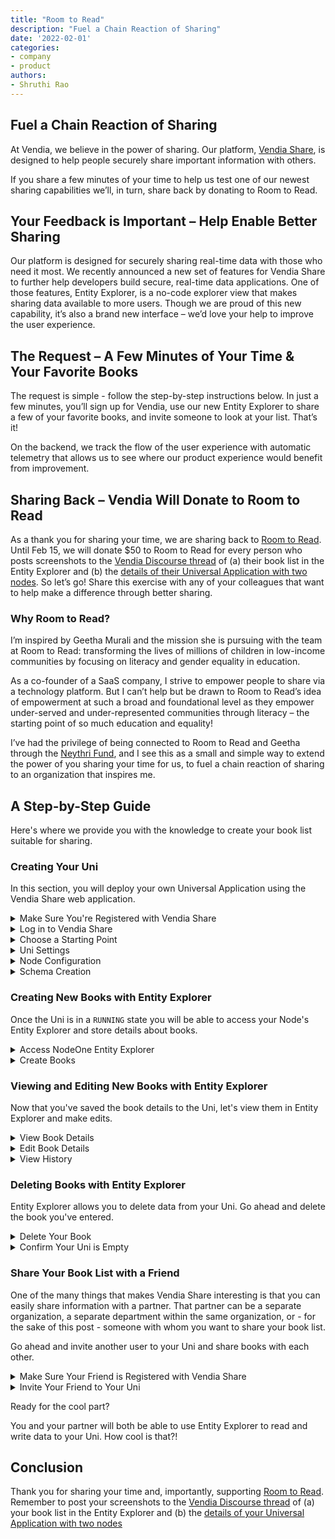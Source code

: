 ```yaml
---
title: "Room to Read"
description: "Fuel a Chain Reaction of Sharing"
date: '2022-02-01'
categories:
- company
- product
authors:
- Shruthi Rao
---
```


## Fuel a Chain Reaction of Sharing

At Vendia, we believe in the power of sharing. Our platform, [Vendia Share](https://vendia.net/product?utm_source=blog&utm_campaign=room_to_read), is designed to help people securely share important information with others.

If you share a few minutes of your time to help us test one of our newest sharing capabilities we’ll, in turn, share back by donating to Room to Read.

## Your Feedback is Important – Help Enable Better Sharing

Our platform is designed for securely sharing real-time data with those who need it most. We recently announced a new set of features for Vendia Share to further help developers build secure, real-time data applications. One of those features, Entity Explorer, is a no-code explorer view that makes sharing data available to more users. Though we are proud of this new capability, it’s also a brand new interface – we’d love your help to improve the user experience.

## The Request – A Few Minutes of Your Time & Your Favorite Books

The request is simple - follow the step-by-step instructions below. In just a few minutes, you’ll sign up for Vendia, use our new Entity Explorer to share a few of your favorite books, and invite someone to look at your list. That’s it!

On the backend, we track the flow of the user experience with automatic telemetry that allows us to see where our product experience would benefit from improvement.

## Sharing Back – Vendia Will Donate to Room to Read

As a thank you for sharing your time, we are sharing back to [Room to Read](https://www.roomtoread.org/). Until Feb 15, we will donate $50 to Room to Read for every person who posts screenshots to the [Vendia Discourse thread](https://community.vendia.net/t/room-to-read-share-your-screenshots-and-feedback) of (a) their book list in the Entity Explorer and (b) the [details of their Universal Application with two nodes](https://share.vendia.net/uni). So let’s go! Share this exercise with any of your colleagues that want to help make a difference through better sharing.

### Why Room to Read?

I’m inspired by Geetha Murali and the mission she is pursuing with the team at Room to Read: transforming the lives of millions of children in low-income communities by focusing on literacy and gender equality in education.

As a co-founder of a SaaS company, I strive to empower people to share via a technology platform. But I can’t help but be drawn to Room to Read’s idea of empowerment at such a broad and foundational level as they empower under-served and under-represented communities through literacy – the starting point of so much education and equality!

I’ve had the privilege of being connected to Room to Read and Geetha through the [Neythri Fund](https://www.neythrifuturesfund.com/), and I see this as a small and simple way to extend the power of you sharing your time for us, to fuel a chain reaction of sharing to an organization that inspires me.

## A Step-by-Step Guide

Here's where we provide you with the knowledge to create your book list suitable for sharing.

### Creating Your Uni

In this section, you will deploy your own Universal Application using the Vendia Share web application.

<details>
<summary>Make Sure You're Registered with Vendia Share</summary>

You can [register](https://share.vendia.net?utm_source=blog&utm_campaign=room_to_read) for the free Starter tier if you haven't already.
</details>

<details>
<summary>Log in to Vendia Share</summary>

Visit the Vendia Share web application at [https://share.vendia.net](https://share.vendia.net). If you have not yet created a Uni you will be presented with the following screen.

**NOTE:** You will see your existing Universal Applications listed here. The Vendia Share Starter tier allows for a [single Universal Application](https://www.vendia.net/docs/share/limits#uni-and-node-limits). You will not be able to proceed with this exercise if you already have a running Universal Application.

<img width="1311" alt="01-empty-uni-screen" src="https://user-images.githubusercontent.com/71095088/151864172-fde733e6-3abf-4041-bdb2-cff406defe1c.png">

Click on 'Create a Universal Application' to begin the process.

</details>

<details>
<summary>Choose a Starting Point</summary>

Vendia provides several data schemas to get started. In this case, you will select 'Create your own' and define your own schema. Don't worry - we have one to get you started.

<img width="1312" alt="02-create-uni-starting-point" src="https://user-images.githubusercontent.com/71095088/151866654-2aa33ed6-28d3-4d60-9410-c51f48c4e166.png">

</details>

<details>
<summary>Uni Settings</summary>

Give you Uni a name. All Unis in the Starter tier share a common namespace of `unis.vendia.net` so pick a unique name. [Give your Uni a name](https://www.vendia.net/docs/share/limits#uni-and-node-names) that begins with `test-` and click on the 'Next' button to continue.

**NOTE:** I've defined a Uni with the name `test-room-to-read`. You'll have to pick a different name.

<img width="1312" alt="03-uni-name" src="https://user-images.githubusercontent.com/71095088/151866849-8c1d52d3-eb67-45a0-af19-4dc6c2c32105.png">

</details>

<details>
<summary>Node Configuration</summary>

Here is where you can specify attributes about your [node](https://www.vendia.net/docs/share/terms-and-definitions#node). For demonstration purposes you can accept the default values and click on 'Next' to define the data model.

<img width="1313" alt="04-node-configuration" src="https://user-images.githubusercontent.com/71095088/151868798-456b4816-14a4-4e6c-8a0e-7a732be06a24.png">

**NOTE:** Vendia Share nodes can be configured to run across [different regions](https://www.vendia.net/docs/share/cli/guide#supported-cloud-platforms-and-regions) and with different [node access controls](https://www.vendia.net/docs/share/node-access-control). Please consult our documentation for more details.
</details>

<details>
<summary>Schema Creation</summary>

Enter the following JSON as our Uni's schema and click on the 'Create' button. Please refer to our [documentation](https://www.vendia.net/docs/share/data-modeling) and [blog post](https://www.vendia.net/blog/applying-domain-driven-design-to-blockchains) for more detail on modeling data.

**NOTE:** It will take about 5 minutes for the Uni to get to a `RUNNING` state.

```json
{
  "$schema": "http://json-schema.org/draft-07/schema#",
  "title": "Room to Read",
  "description": "Uni schema to support Room to Read",
  "type": "object",
  "properties": {
    "Book": {
      "description": "Book type",
      "type": "array",
      "items": {
        "type": "object",
        "properties": {
          "title": {
            "description": "Title",
            "type": "string"
          },
          "author": {
            "description": "Author",
            "type": "string"
          },
          "publisher": {
            "description": "Publisher",
            "type": "string"
          },
          "isbn": {
            "description": "ISBN",
            "type": "string"
          },
          "publicationYear": {
            "description": "Year book was initially published",
            "type": "string",
            "pattern": "^-?[0-9]{1,4}$"
          }
        }
      }
    }
  }
}
```


<img width="1312" alt="05-schema-creation" src="https://user-images.githubusercontent.com/71095088/151869546-8d89cc8d-3674-404f-b126-298add96be88.png">

Once you click on the 'Create' button you will see output indicating the Uni is being created.

<img width="1312" alt="06-uni-pending-registration" src="https://user-images.githubusercontent.com/71095088/151869921-319690d5-30e4-42aa-82a8-5114770b9707.png">

</details>

### Creating New Books with Entity Explorer

Once the Uni is in a `RUNNING` state you will be able to access your Node's Entity Explorer and store details about books.

<details>
<summary>Access NodeOne Entity Explorer</summary>

<img width="1311" alt="07-entity-explorer" src="https://user-images.githubusercontent.com/71095088/151876104-f21aa30a-5002-4c9e-ab93-b6b22dafa492.png">

</details>

<details>
<summary>Create Books</summary>

At this point, your Uni does not have any book data stored. We can add a new book by clicking on the 'Create Book' button.

<img width="1312" alt="08-create-book" src="https://user-images.githubusercontent.com/71095088/151876372-1a8ef7f2-77e8-4088-ab65-758ffde310dc.png">

I love the book [CDB!](https://en.wikipedia.org/wiki/CDB!), a children's book by William Steig. I'll enter the details of the book into Entity Explorer and click 'Save' to write the data to the Uni. If you're not a big fan feel free to save details about one of your favorite books.

<img width="1312" alt="09-create-book-details" src="https://user-images.githubusercontent.com/71095088/151881121-925af34c-3c89-4235-b8a1-18df14db9b21.png">

Once you click on the 'Save' button, the Uni will begin the process of writing the book data to the Uni.

<img width="1310" alt="10-writing-data" src="https://user-images.githubusercontent.com/71095088/151881322-cadb4360-78ba-4251-818b-8749f5b9dfe5.png">

</details>

### Viewing and Editing New Books with Entity Explorer

Now that you've saved the book details to the Uni, let's view them in Entity Explorer and make edits.

<details>
<summary>View Book Details</summary>

You can click on the generated `_id` link to view details about your book.

<img width="1312" alt="11-view-book-details" src="https://user-images.githubusercontent.com/71095088/151881990-4898f87e-2892-44b1-8114-ccb421ceb0f4.png">


<img width="1313" alt="12-book-details" src="https://user-images.githubusercontent.com/71095088/151882228-5229deef-c428-44b8-81fa-913fd69f0e74.png">

</details>

<details>
<summary>Edit Book Details</summary>

Entity Explorer allows you to update data stored in your Uni. Click on the 'Edit' button and make an update to the book you've stored.

<img width="1313" alt="13-edit-book-button" src="https://user-images.githubusercontent.com/71095088/151883179-24a65f9f-2472-439b-89d2-cedcc839cf84.png">

I know there was another edition of the 'CDB!' book published by Aladdin in 1987 so I can update my book with the new edition's data. Your book may have some updates, too. Make changes and click 'Save' to update your Uni.

<img width="1312" alt="14-edit-book-details" src="https://user-images.githubusercontent.com/71095088/151883554-cc0b5647-36ca-46da-bd2c-6e448d37e3ed.png">

<img width="1312" alt="15-saving-book-updates" src="https://user-images.githubusercontent.com/71095088/151884011-382af7ad-738a-46a2-ae73-0d1c187e2daf.png">

<img width="1312" alt="16-updates-complete" src="https://user-images.githubusercontent.com/71095088/151884014-29040d03-9e51-45c3-a96b-f5a390093224.png">

</details>

<details>
<summary>View History</summary>

One of the core features of Vendia Share is the ability to capture changes to data over time. You can view changes you've made to your book through the Entity Explorer.

<img width="1312" alt="17-view-history-button" src="https://user-images.githubusercontent.com/71095088/151884136-fcc85ee2-bd29-49b3-b3c4-6089ab98303f.png">

<img width="1312" alt="18-view-history" src="https://user-images.githubusercontent.com/71095088/151884418-ce070d7a-1052-4df0-8e1e-e8b247f8d021.png">

You can see how your book details have evolved over time.
</details>

### Deleting Books with Entity Explorer

Entity Explorer allows you to delete data from your Uni. Go ahead and delete the book you've entered.

<details>
<summary>Delete Your Book</summary>

Click on the 'Delete' button from the book detail page.

<img width="1312" alt="19-delete-button" src="https://user-images.githubusercontent.com/71095088/151884775-af15a2f2-7c73-4667-b22b-e92ca4ee6f8c.png">

You will receive a confirmation dialog to delete your book. Click 'Delete' to remove the book from your Uni.

<img width="1311" alt="20-delete-confirmation" src="https://user-images.githubusercontent.com/71095088/151884995-b300d428-407b-42ba-97bf-7ba426b20610.png">

<img width="1312" alt="21-deleting-updates" src="https://user-images.githubusercontent.com/71095088/151885251-00f8c067-bfc1-4ed5-94e5-7fdca2c21f9d.png">

</details>

<details>
<summary>Confirm Your Uni is Empty</summary>

Now that you've deleted your book, your Uni doesn't have any more data.

<img width="1312" alt="22-empty-uni" src="https://user-images.githubusercontent.com/71095088/151885402-63b97996-39c3-4e4d-8244-122c68aee0a2.png">

</details>

### Share Your Book List with a Friend

One of the many things that makes Vendia Share interesting is that you can easily share information with a partner. That partner can be a separate organization, a separate department within the same organization, or - for the sake of this post - someone with whom you want to share your book list.

Go ahead and invite another user to your Uni and share books with each other. 

<details>
<summary>Make Sure Your Friend is Registered with Vendia Share</summary>

Your friend can [register](https://share.vendia.net?utm_source=blog&utm_campaign=room_to_read) for the free Starter tier if they haven't already.
</details>

<details>
<summary>Invite Your Friend to Your Uni</summary>

The home page of your Uni has a 'Invite participant' button. Go ahead and click it.

<img width="1312" alt="23-invite-participant-button" src="https://user-images.githubusercontent.com/71095088/151886170-afc7e252-bc31-48c9-94ab-00c826e2a668.png">

Enter your friend's email and click the 'Send uni invite' button.

<img width="1311" alt="24-invite-participant" src="https://user-images.githubusercontent.com/71095088/151886416-15e17ee4-1ab8-42fd-9b8c-67c6e0fb9eb7.png">

Your friend will receive an email providing them instructions for creating their own node in your existing Uni.
</details>

Ready for the cool part?

You and your partner will both be able to use Entity Explorer to read and write data to your Uni. How cool is that?!

## Conclusion

Thank you for sharing your time and, importantly, supporting [Room to Read](https://www.roomtoread.org/). Remember to post your screenshots to the [Vendia Discourse thread](https://community.vendia.net/t/room-to-read-share-your-screenshots-and-feedback) of (a) your book list in the Entity Explorer and (b) the [details of your Universal Application with two nodes](https://share.vendia.net/uni)
